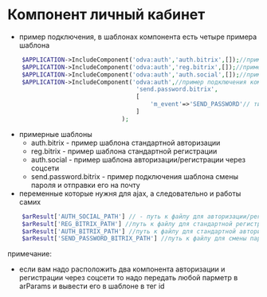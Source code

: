 # Компонент личный кабинет

- пример подключения, в шаблонах компонента есть четыре примера шаблона
```php
    $APPLICATION->IncludeComponent('odva:auth','auth.bitrix',[]);//пример подключения стандартной авторизации
    $APPLICATION->IncludeComponent('odva:auth','reg.bitrix',[]);//пример подключения стандартной регистрации
    $APPLICATION->IncludeComponent('odva:auth','auth.social',[]);//пример подключения авторизации/регистрации через соцсети
    $APPLICATION->IncludeComponent('odva:auth',//пример подключения компонента смены пароля и отправки его на почту
    								'send.password.bitrix',
    								[
    									'm_event'=>'SEND_PASSWORD'// тип соыбтия почтового события для отправки сообщения с новым паролем
    								]
    							);
```
- примерные шаблоны
	- auth.bitrix - пример шаблона стандартной авторизации
	- reg.bitrix - пример шаблона стандартной регистрации
	- auth.social - пример шаблона авторизации/регистрации через соцсети
	- send.password.bitrix - пример подключения шаблона смены пароля и отправки его на почту
- переменные которые нужня для ajax, а следовательно и работы самих
```php
	$arResult['AUTH_SOCIAL_PATH'] // - путь к файлу для авторизации/регистрации через соцсети
	$arResult['REG_BITRIX_PATH'] //путь к файлу для стандартной регистрации
	$arResult['AUTH_BITRIX_PATH'] //путь к файлу для стандартной авторизации
	$arResult['SEND_PASSWORD_BITRIX_PATH'] //путь к файлу для смены пароля и отправки его на почту
```
примечание:
 - если вам надо расположить два компонента авторизации и регистрации через соцсети то надо передать любой парметр в arParams и вывести его в шаблоне в тег id